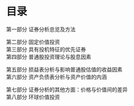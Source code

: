 # 目录
第一部分 证券分析总览及方法   

第二部分 固定价值投资   
第三部分 具有投机特征的优先证券   
第四部分 普通股投资理论与股息因素   

第五部分 损益表分析与影响普通股估值的收益因素   
第六部分 资产负债表分析与资产价值的内涵   

第七部分 证券分析的其他方面：价格与价值间的差异   
第八部分 环球价值投资   
